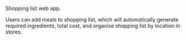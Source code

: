 Shopping list web app.

Users can add meals to shopping list, which will automatically generate required ingredients, total cost, and organise shopping list by location in stores.